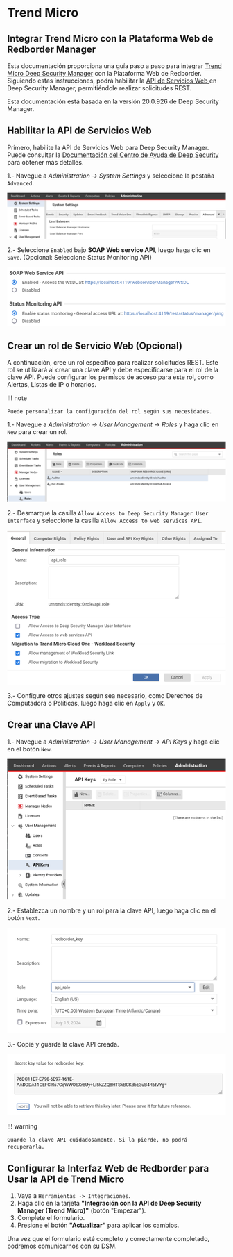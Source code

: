 # Trend Micro

## Integrar Trend Micro con la Plataforma Web de Redborder Manager

Esta documentación proporciona una guía paso a paso para integrar [Trend Micro Deep Security Manager](https://www.trendmicro.com/es_es/business/products/hybrid-cloud/deep-security.html?utm_content=ent_cloud+security_lg_e_es_wg_ao_search&ent_cloud+one_lg_e_es_wg_ao_search&gad_source=1&gclid=Cj0KCQjwkdO0BhDxARIsANkNcrel8Dzy3FK5eq43xqTjoUjEzbPHWa83z9Di5gBm_DLFxWQUQGkY3g8aAjV-EALw_wcB) con la Plataforma Web de Redborder. Siguiendo estas instrucciones, podrá habilitar la [API de Servicios Web ](https://automation.deepsecurity.trendmicro.com/article/20_0/api-reference/) en Deep Security Manager, permitiéndole realizar solicitudes REST.

Esta documentación está basada en la versión 20.0.926 de Deep Security Manager.

## Habilitar la API de Servicios Web

Primero, habilite la API de Servicios Web para Deep Security Manager. Puede consultar la [Documentación del Centro de Ayuda de Deep Security](https://help.deepsecurity.trendmicro.com/20_0/on-premise/welcome.html) para obtener más detalles.

1.- Navegue a *Administration -> System Settings* y seleccione la pestaña `Advanced`.

![Admin panel Advanced Settings](images/trend_micro_step_1.png)

2.- Seleccione `Enabled` bajo **SOAP Web service API**, luego haga clic en `Save`. (Opcional: Seleccione Status Monitoring API)

![Select SOAP Web service API](images/trend_micro_step_2.png)

## Crear un rol de Servicio Web (Opcional)

A continuación, cree un rol específico para realizar solicitudes REST. Este rol se utilizará al crear una clave API y debe especificarse para el rol de la clave API. Puede configurar los permisos de acceso para este rol, como Alertas, Listas de IP o horarios.

!!! note

    Puede personalizar la configuración del rol según sus necesidades.

1.- Navegue a *Administration -> User Management -> Roles* y haga clic en `New` para crear un rol.

![Create Role View](images/trend_micro_step_3.png)

2.- Desmarque la casilla `Allow Access to Deep Security Manager User Interface` y seleccione la casilla `Allow Access to web services API`.

![Configure New Role View](images/trend_micro_step_4.png)

3.- Configure otros ajustes según sea necesario, como Derechos de Computadora o Políticas, luego haga clic en `Apply` y `OK`.

## Crear una Clave API

1.- Navegue a *Administration -> User Management -> API Keys* y haga clic en el botón `New`.

![Create API Key View](images/trend_micro_step_5.png)

2.- Establezca un nombre y un rol para la clave API, luego haga clic en el botón `Next`.

![Configure New API Key View](images/trend_micro_step_6.png)

3.- Copie y guarde la clave API creada.

![Copy API Key View](images/trend_micro_step_7.png)

!!! warning

    Guarde la clave API cuidadosamente. Si la pierde, no podrá recuperarla.

## Configurar la Interfaz Web de Redborder para Usar la API de Trend Micro

1. Vaya a `Herramientas -> Integraciones`.
2. Haga clic en la tarjeta **"Integración con la API de Deep Security Manager (Trend Micro)"** (botón "Empezar").
3. Complete el formulario.
4. Presione el botón **"Actualizar"** para aplicar los cambios.

Una vez que el formulario esté completo y correctamente completado, podremos comunicarnos con su DSM.